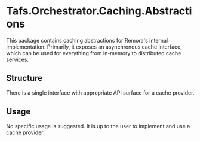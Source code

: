 # Tafs.Orchestrator.Caching.Abstractions

This package contains caching abstractions for Remora's internal implementation. Primarily, it exposes an asynchronous cache interface, which can be used for everything from in-memory to distributed cache services.

## Structure
There is a single interface with appropriate API surface for a cache provider.

## Usage
No specific usage is suggested. It is up to the user to implement and use a cache provider.